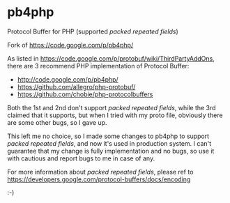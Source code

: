 pb4php
======

Protocol Buffer for PHP (supported *packed repeated fields*)

Fork of https://code.google.com/p/pb4php/

As listed in https://code.google.com/p/protobuf/wiki/ThirdPartyAddOns, there are 3 recommend PHP implementation of Protocol Buffer:
* http://code.google.com/p/pb4php/
* https://github.com/allegro/php-protobuf/
* https://github.com/chobie/php-protocolbuffers

Both the 1st and 2nd don't support *packed repeated fields*, while the 3rd claimed that it supports, but when I tried with my proto file, obviously there are some other bugs, so I gave up.

This left me no choice, so I made some changes to pb4php to support *packed repeated fields*, and now it's used in production system. I can't guarantee that my change is fully implementation and no bugs, so use it with cautious and report bugs to me in case of any.

For more information about *packed repeated fields*, please ref to https://developers.google.com/protocol-buffers/docs/encoding

:-)
